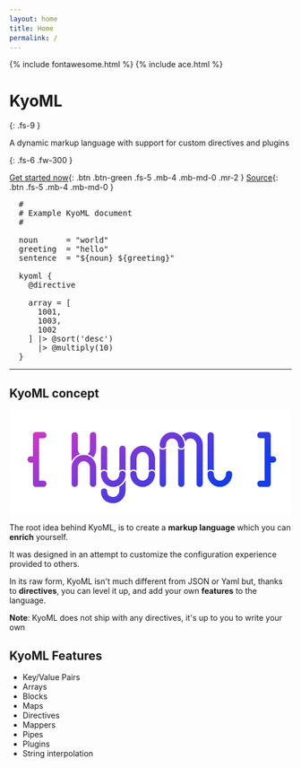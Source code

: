 ```yaml
---
layout: home
title: Home
permalink: /
---
```


{% include fontawesome.html %}
{% include ace.html %}

# KyoML

{: .fs-9 }

A dynamic markup language with support for custom directives and plugins

{: .fs-6 .fw-300 }

[Get started now](/getting-started){: .btn .btn-green .fs-5 .mb-4 .mb-md-0 .mr-2 } [<i class="fab fa-github"></i> Source](https://github.com/kyoml/kyoml){: .btn .fs-5 .mb-4 .mb-md-0 }


<pre class="ace-editor">
  #
  # Example KyoML document
  #

  noun      = "world"
  greeting  = "hello"
  sentence  = "${noun} ${greeting}"

  kyoml {
    @directive

    array = [
      1001,
      1003,
      1002
    ] |> @sort('desc')
      |> @multiply(10)
  }
</pre>

---

## KyoML concept


<img src="/assets/images/logo_short.png">

The root idea behind KyoML, is to create a **markup language** which you can **enrich** yourself.

It was designed in an attempt to customize the configuration experience provided to others.

In its raw form, KyoML isn't much different from JSON or Yaml but, thanks to **directives**, you can level it up, and add your own **features** to the language.

**Note**: KyoML does not ship with any directives, it's up to you to write your own <i class="far fa-smile-wink"></i>

## KyoML Features

- Key/Value Pairs
- Arrays
- Blocks
- Maps
- Directives
- Mappers
- Pipes
- Plugins
- String interpolation

